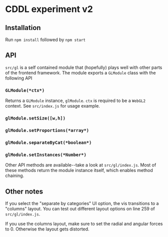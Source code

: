 # CDDL experiment v2

## Installation
Run `npm install` followed by `npm start`

## API
`src/gl` is a self contained module that (hopefully) plays well with other parts of the frontend framework. The module exports a `GLModule` class with the following API

### `GLModule(*ctx*)`
Returns a `GLModule` instance, `glModule`. `ctx` is required to be a `WebGL2` context. See `src/index.js` for usage example.

### `glModule.setSize([w,h])`

### `glModule.setProportions(*array*)`

### `glModule.separateByCat(*boolean*)`

### `glModule.setInstances(*Number*)`

Other API methods are available--take a look at `src/gl/index.js`. Most of these methods return the module instance itself, which enables method chaining.

## Other notes
If you select the "separate by categories" UI option, the vis transitions to a "columns" layout. You can test out different layout options on line 259 of `src/gl/index.js`.

If you use the columns layout, make sure to set the radial and angular forces to 0. Otherwise the layout gets distorted.